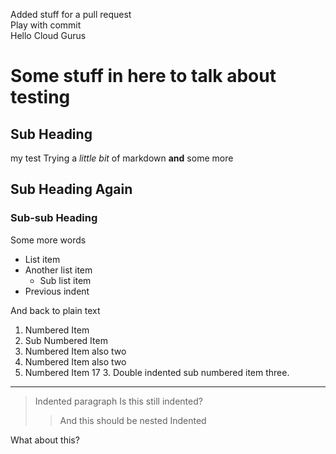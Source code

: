 Added stuff for a pull request  
Play with commit  
Hello Cloud Gurus  
# Some stuff in here to talk about testing
## Sub Heading
my test
Trying a _little bit_ of markdown __and__ some more
## Sub Heading Again
### Sub-sub Heading
Some more words
- List item
- Another list item
  - Sub list item
- Previous indent

And back to plain text
1. Numbered Item
  1. Sub Numbered Item
2. Numbered Item also two
2. Numbered Item also two
17. Numbered Item 17
    3. Double indented sub numbered item three.

---
> Indented paragraph
Is this still indented?
>> And this should be nested Indented

What about this?
